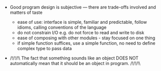 

- Good program design is subjective — there are trade-offs involved and matters of taste
    - ease of use: interface is simple, familiar and predictable, follow idioms, calling conventions of the language
    - do not constrain I/O e.g. do not force to read and write to disk
    - ease of composing with other modules - stay focused on one thing
    - if simple function suffices, use a simple function, no need to define complex type to pass data

- /!\/!\/!\ The fact that something sounds like an object DOES NOT automatically mean that it should be an object in program. /!\/!\/!\


